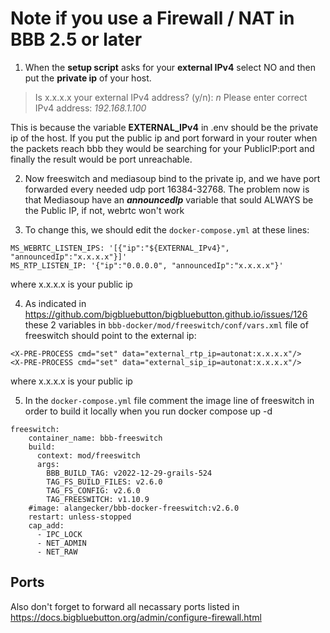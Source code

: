 # Note if you use a Firewall / NAT in BBB 2.5 or later
1. When the **setup script** asks for your **external IPv4** select NO and then put the **private ip** of your host.
> Is x.x.x.x your external IPv4 address? (y/n): *n*
> Please enter correct IPv4 address: *192.168.1.100*

This is because the variable **EXTERNAL_IPv4** in .env should be the private ip of the host. If you put the public ip and port forward in your router when the packets reach bbb they would be searching for your PublicIP:port and finally the result would be port unreachable.

2. Now freeswitch and mediasoup bind to the private ip, and we have port forwarded every needed udp port 16384-32768. The problem now is that Mediasoup have an ***announcedIp*** variable that sould ALWAYS be the Public IP, if not, webrtc won't work

3. To change this, we should edit the `docker-compose.yml` at these lines:
```    
MS_WEBRTC_LISTEN_IPS: '[{"ip":"${EXTERNAL_IPv4}", "announcedIp":"x.x.x.x"}]'
MS_RTP_LISTEN_IP: '{"ip":"0.0.0.0", "announcedIp":"x.x.x.x"}'
```
where x.x.x.x is your public ip

4. As indicated in https://github.com/bigbluebutton/bigbluebutton.github.io/issues/126 these 2 variables in `bbb-docker/mod/freeswitch/conf/vars.xml` file of freeswitch should point to the external ip:
```
<X-PRE-PROCESS cmd="set" data="external_rtp_ip=autonat:x.x.x.x"/>
<X-PRE-PROCESS cmd="set" data="external_sip_ip=autonat:x.x.x.x"/>
```
where x.x.x.x is your public ip

5. In the `docker-compose.yml` file comment the image line of freeswitch in order to build it locally when you run docker compose up -d
```
freeswitch:
    container_name: bbb-freeswitch
    build:
      context: mod/freeswitch
      args:
        BBB_BUILD_TAG: v2022-12-29-grails-524
        TAG_FS_BUILD_FILES: v2.6.0
        TAG_FS_CONFIG: v2.6.0
        TAG_FREESWITCH: v1.10.9
    #image: alangecker/bbb-docker-freeswitch:v2.6.0
    restart: unless-stopped
    cap_add:
      - IPC_LOCK
      - NET_ADMIN
      - NET_RAW
```

## Ports
Also don't forget to forward all necassary ports listed in https://docs.bigbluebutton.org/admin/configure-firewall.html
